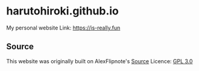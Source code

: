 # harutohiroki.github.io
My personal website
Link: https://is-really.fun

## Source
This website was originally built on AlexFlipnote's [Source](https://github.com/AlexFlipnote/alexflipnote.github.io)
Licence: [GPL 3.0](https://github.com/HarutoHiroki/harutohiroki.github.io/blob/master/LICENSE)
